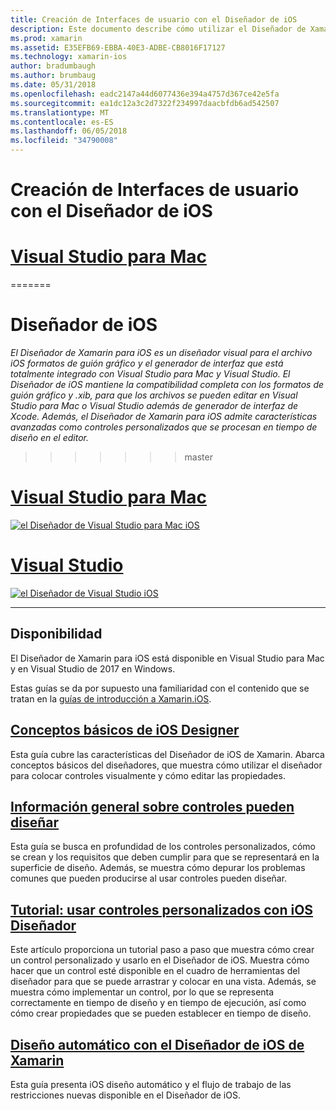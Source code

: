 ```yaml
---
title: Creación de Interfaces de usuario con el Diseñador de iOS
description: Este documento describe cómo utilizar el Diseñador de Xamarin para iOS para compilar la interfaz de usuario de una aplicación con guiones gráficos y archivos de .xib. Incluye vínculos a documentos de disponibilidad de la herramienta, su funcionalidad básica, puede diseñables controles, se ofrecen describen y tutoriales de su uso.
ms.prod: xamarin
ms.assetid: E35EFB69-EBBA-40E3-ADBE-CB8016F17127
ms.technology: xamarin-ios
author: bradumbaugh
ms.author: brumbaug
ms.date: 05/31/2018
ms.openlocfilehash: eadc2147a44d6077436e394a4757d367ce42e5fa
ms.sourcegitcommit: ea1dc12a3c2d7322f234997daacbfdb6ad542507
ms.translationtype: MT
ms.contentlocale: es-ES
ms.lasthandoff: 06/05/2018
ms.locfileid: "34790008"
---
```

# <a name="building-user-interfaces-with-the-ios-designer"></a>Creación de Interfaces de usuario con el Diseñador de iOS

# <a name="visual-studio-for-mactabvsmac"></a>[Visual Studio para Mac](#tab/vsmac)

=======
# <a name="ios-designer"></a>Diseñador de iOS

_El Diseñador de Xamarin para iOS es un diseñador visual para el archivo iOS formatos de guión gráfico y el generador de interfaz que está totalmente integrado con Visual Studio para Mac y Visual Studio. El Diseñador de iOS mantiene la compatibilidad completa con los formatos de guión gráfico y .xib, para que los archivos se pueden editar en Visual Studio para Mac o Visual Studio además de generador de interfaz de Xcode. Además, el Diseñador de Xamarin para iOS admite características avanzadas como controles personalizados que se procesan en tiempo de diseño en el editor._
>>>>>>> master

# <a name="visual-studio-for-mactabmacos"></a>[Visual Studio para Mac](#tab/macos)

[![el Diseñador de Visual Studio para Mac iOS](images/designer-vsmac-sml.png "el Diseñador de iOS")](images/designer-vsmac.png#lightbox)

# <a name="visual-studiotabwindows"></a>[Visual Studio](#tab/windows)

[![el Diseñador de Visual Studio iOS](images/designer-vs.png "el Diseñador de iOS")](images/designer-vs.png#lightbox)

-----

## <a name="availability"></a>Disponibilidad

El Diseñador de Xamarin para iOS está disponible en Visual Studio para Mac y en Visual Studio de 2017 en Windows.

Estas guías se da por supuesto una familiaridad con el contenido que se tratan en la [guías de introducción a Xamarin.iOS](~/ios/get-started/index.md).

## <a name="ios-designer-basicsintroductionmd"></a>[Conceptos básicos de iOS Designer](introduction.md)

Esta guía cubre las características del Diseñador de iOS de Xamarin. Abarca conceptos básicos del diseñadores, que muestra cómo utilizar el diseñador para colocar controles visualmente y cómo editar las propiedades.

## <a name="designable-controls-overviewios-designable-controls-overviewmd"></a>[Información general sobre controles pueden diseñar](ios-designable-controls-overview.md)

Esta guía se busca en profundidad de los controles personalizados, cómo se crean y los requisitos que deben cumplir para que se representará en la superficie de diseño. Además, se muestra cómo depurar los problemas comunes que pueden producirse al usar controles pueden diseñar.

## <a name="walkthrough---using-custom-controls-with-ios-designerios-designable-controls-walkthroughmd"></a>[Tutorial: usar controles personalizados con iOS Diseñador](ios-designable-controls-walkthrough.md)

Este artículo proporciona un tutorial paso a paso que muestra cómo crear un control personalizado y usarlo en el Diseñador de iOS. Muestra cómo hacer que un control esté disponible en el cuadro de herramientas del diseñador para que se puede arrastrar y colocar en una vista. Además, se muestra cómo implementar un control, por lo que se representa correctamente en tiempo de diseño y en tiempo de ejecución, así como cómo crear propiedades que se pueden establecer en tiempo de diseño.

## <a name="auto-layout-with-the-xamarin-ios-designerdesigner-auto-layoutmd"></a>[Diseño automático con el Diseñador de iOS de Xamarin](designer-auto-layout.md)

Esta guía presenta iOS diseño automático y el flujo de trabajo de las restricciones nuevas disponible en el Diseñador de iOS.

